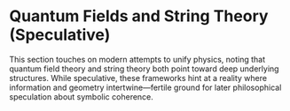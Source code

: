 # Quantum Fields and String Theory (Speculative)

This section touches on modern attempts to unify physics, noting that quantum field theory and string theory both point toward deep underlying structures. While speculative, these frameworks hint at a reality where information and geometry intertwine—fertile ground for later philosophical speculation about symbolic coherence.
